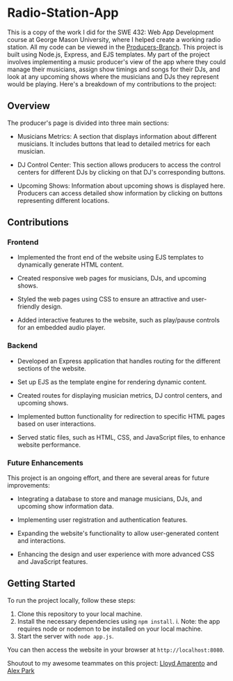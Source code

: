 # Radio-Station-App
This is a copy of the work I did for the SWE 432: Web App Development course at George Mason University, where I helped create a working radio station.
All my code can be viewed in the [Producers-Branch]([url](https://github.com/DeeP-008/Radio-Station-App/tree/Producers-Branch)).
This project is built using Node.js, Express, and EJS templates. My part of the project involves implementing a music producer's view of the app where they could manage their musicians, assign show timings and 
songs for their DJs, and look at any upcoming shows where the musicians and DJs they represent would be playing. Here's a breakdown of my contributions to the project:

## Overview

The producer's page is divided into three main sections:

- Musicians Metrics: A section that displays information about different musicians. It includes buttons that lead to detailed metrics for each musician.

- DJ Control Center: This section allows producers to access the control centers for different DJs by clicking on that DJ's corresponding buttons.

- Upcoming Shows: Information about upcoming shows is displayed here. Producers can access detailed show information by clicking on buttons representing different locations.

## Contributions

### Frontend

- Implemented the front end of the website using EJS templates to dynamically generate HTML content.

- Created responsive web pages for musicians, DJs, and upcoming shows.

- Styled the web pages using CSS to ensure an attractive and user-friendly design.

- Added interactive features to the website, such as play/pause controls for an embedded audio player.

### Backend

- Developed an Express application that handles routing for the different sections of the website.

- Set up EJS as the template engine for rendering dynamic content.

- Created routes for displaying musician metrics, DJ control centers, and upcoming shows.

- Implemented button functionality for redirection to specific HTML pages based on user interactions.

- Served static files, such as HTML, CSS, and JavaScript files, to enhance website performance.

### Future Enhancements

This project is an ongoing effort, and there are several areas for future improvements:

- Integrating a database to store and manage musicians, DJs, and upcoming show information data.

- Implementing user registration and authentication features.

- Expanding the website's functionality to allow user-generated content and interactions.

- Enhancing the design and user experience with more advanced CSS and JavaScript features.

## Getting Started

To run the project locally, follow these steps:

1. Clone this repository to your local machine.
2. Install the necessary dependencies using `npm install`.
    i. Note: the app requires node or nodemon to be installed on your local machine.
4. Start the server with `node app.js`.

You can then access the website in your browser at `http://localhost:8080`.

Shoutout to my awesome teammates on this project:
[Lloyd Amarento]([url](https://github.com/LloydAAmaranto)https://github.com/LloydAAmaranto) and [Alex Park]([url](https://github.com/TheQwertz64)https://github.com/TheQwertz64)
